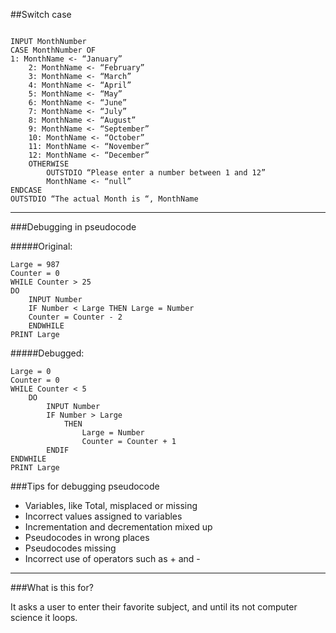 ##Switch case

```

INPUT MonthNumber
CASE MonthNumber OF
1: MonthName <- “January”
    2: MonthName <- “February”
    3: MonthName <- “March”
    4: MonthName <- “April”
    5: MonthName <- “May”
    6: MonthName <- “June”
    7: MonthName <- “July”
    8: MonthName <- “August”
    9: MonthName <- “September”
    10: MonthName <- “October”
    11: MonthName <- “November”
    12: MonthName <- “December”
    OTHERWISE
        OUTSTDIO “Please enter a number between 1 and 12”
        MonthName <- “null”
ENDCASE
OUTSTDIO “The actual Month is “, MonthName

```

---

###Debugging in pseudocode

#####Original:

```
Large = 987
Counter = 0
WHILE Counter > 25
DO
    INPUT Number
    IF Number < Large THEN Large = Number
    Counter = Counter - 2
    ENDWHILE
PRINT Large
```

#####Debugged:

```
Large = 0
Counter = 0
WHILE Counter < 5
    DO
        INPUT Number
        IF Number > Large
            THEN
                Large = Number
                Counter = Counter + 1
        ENDIF
ENDWHILE
PRINT Large
```

###Tips for debugging pseudocode

* Variables, like Total, misplaced or missing
* Incorrect values assigned to variables
* Incrementation and decrementation mixed up
* Pseudocodes in wrong places
* Pseudocodes missing
* Incorrect use of operators such as + and -

---

###What is this for?

It asks a user to enter their favorite subject, and until its not computer science it loops.

